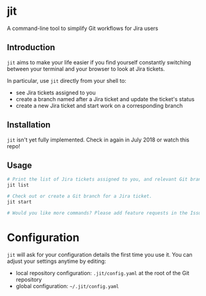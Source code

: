 # jit
A command-line tool to simplify Git workflows for Jira users

## Introduction

`jit` aims to make your life easier if you find yourself constantly switching between your terminal and your browser to
look at Jira tickets.

In particular, use `jit` directly from your shell to:
- see Jira tickets assigned to you
- create a branch named after a Jira ticket and update the ticket's status
- create a new Jira ticket and start work on a corresponding branch

## Installation

`jit` isn't yet fully implemented. Check in again in July 2018 or watch this repo!

## Usage

```sh
# Print the list of Jira tickets assigned to you, and relevant Git branches.
jit list

# Check out or create a Git branch for a Jira ticket.
jit start

# Would you like more commands? Please add feature requests in the Issues section.
```

# Configuration

`jit` will ask for your configuration details the first time you use it. You can adjust your settings anytime by editing:
- local repository configuration: `.jit/config.yaml` at the root of the Git repository
- global configuration: `~/.jit/config.yaml`
